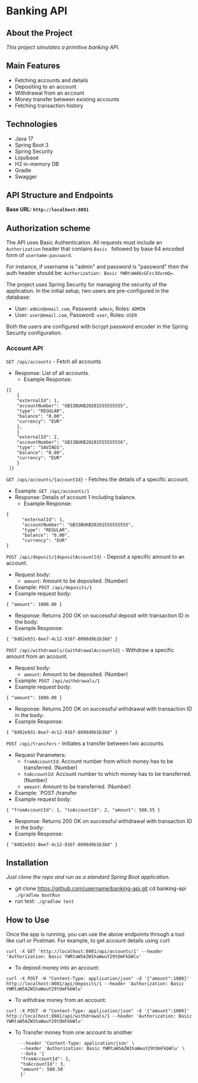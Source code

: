 # Banking API

## About the Project
*This project simulates a primitive banking API.*

## Main Features

- Fetching accounts and details
- Depositing to an account
- Withdrawal from an account
- Money transfer between existing accounts
- Fetching transaction history

## Technologies

- Java 17
- Spring Boot 3
- Spring Security
- Liquibase
- H2 in-memory DB
- Gradle
- Swagger

## API Structure and Endpoints
**Base URL: `http://localhost:8081`**

## Authorization scheme
The API uses Basic Authentication. All requests must include an `Authorization` header that contains `Basic ` followed by base 64 encoded form of `username:password`.

For instance, if username is "admin" and password is "password" then the auth header should be: `Authorization: Basic YWRtaW46cGFzc3dvcmQ=`.

The project uses Spring Security for managing the security of the application. In the initial setup, two users are pre-configured in the database:

- User: `admin@email.com`, Password: `admin`, Roles: `ADMIN`
- User: `user@email.com`, Password: `user`, Roles: `USER`

Both the users are configured with bcrypt password encoder in the Spring Security configuration.

### Account API

`GET /api/accounts` - Fetch all accounts

* Response: List of all accounts.
  * Example Response: 
```
{[
    {
    "externalId": 1,
    "accountNumber": "GB33BUKB20201555555555",
    "type": "REGULAR",
    "balance": "0.00",
    "currency": "EUR"
    },
    {
    "externalId": 2,
    "accountNumber": "GB33BUKB20201555555556",
    "type": "SAVINGS",
    "balance": "0.00",
    "currency": "EUR"
    }
 ]}
 ```

`GET /api/accounts/{accountId}` - Fetches the details of a specific account.

* Example: `GET /api/accounts/1`
* Response: Details of account 1 including balance.
    * Example Response: 
```
{
      "externalId": 1,
      "accountNumber": "GB33BUKB20201555555555",
      "type": "REGULAR",
      "balance": "0.00",
      "currency": "EUR"
}
```

`POST /api/deposit/{depositAccountId}` - Deposit a specific amount to an account.

* Request body:
    * `amount`: Amount to be deposited. (Number)
* Example: `POST /api/deposits/1`
* Example request body:
```
{ "amount": 1000.00 }
```
* Response: Returns 200 OK on successful deposit with transaction ID in the body: 
* Example Response: 
```
{ "8d02e931-8ee7-4c12-916f-8098d9b1b38d" }
```

`POST /api/withdrawals/{withdrawalAccountId}` - Withdraw a specific amount from an account.

* Request body:
  * `amount`: Amount to be deposited. (Number)
* Example: `POST /api/withdrawals/1`
* Example request body:
```
{ "amount": 1000.00 }
```
* Response: Returns 200 OK on successful withdrawal with transaction ID in the body:
* Example Response:
```
{ "8d02e931-8ee7-4c12-916f-8098d9b1b38d" }
```

`POST /api/transfers` - Initiates a transfer between two accounts.

* Request Parameters:
    * `fromAccountId`: Account number from which money has to be transferred. (Number)
    * `toAccountId`: Account number to which money has to be transferred. (Number)
    * `amount`: Amount to be transferred. (Number)
* Example: `POST /transfer 
* Example request body: 
```
{ "fromAccountId": 1, "toAccountId": 2, "amount": 500.55 }
```
* Response: Returns 200 OK on successful withdrawal with transaction ID in the body:
* Example Response:
```
{ "8d02e931-8ee7-4c12-916f-8098d9b1b38d" }
```

## Installation

*Just clone the repo and run as a standard Spring Boot application.*
  * git clone https://github.com/username/banking-api.git cd banking-api ```./gradlew bootRun```
  * run test: ```./gradlew test```

## How to Use

Once the app is running, you can use the above endpoints through a tool like curl or Postman. For example, to get account details using curl:
```
curl -X GET 'http://localhost:8081/api/accounts/1' --header 'Authorization: Basic YWRtaW5AZW1haWwuY29tOmFkbWlu'
```


* To deposit money into an account:
```
curl -X POST -H "Content-Type: application/json" -d '{"amount":1000}' http://localhost:8081/api/deposits/1 --header 'Authorization: Basic YWRtaW5AZW1haWwuY29tOmFkbWlu'
```

* To withdraw money from an account:
```
curl -X POST -H "Content-Type: application/json" -d '{"amount":1000}' http://localhost:8081/api/withdrawals/1 --header 'Authorization: Basic YWRtaW5AZW1haWwuY29tOmFkbWlu'
```

* To Transfer money from one account to another
  ``` curl -X POST 'http://localhost:8081/api/transfers' \
    --header 'Content-Type: application/json' \
    --header 'Authorization: Basic YWRtaW5AZW1haWwuY29tOmFkbWlu' \
    --data '{
    "fromAccountId": 1,
    "toAccountId": 3,
    "amount": 500.50
    }'
  ```

